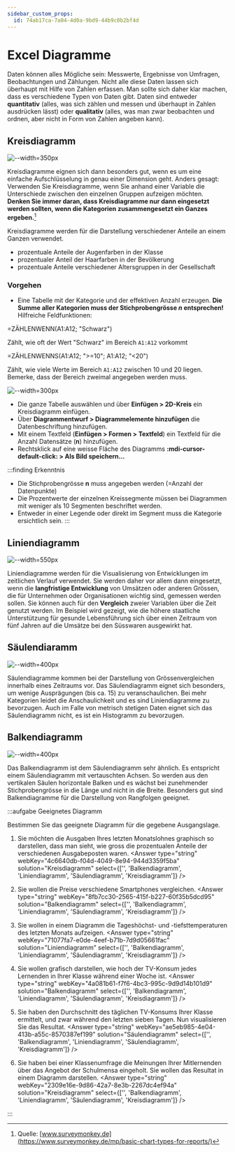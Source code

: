 ```yaml
---
sidebar_custom_props:
  id: 74ab17ca-7a04-4d0a-9bd9-44b9c0b2bf4d
---
```


# Excel Diagramme

Daten können alles Mögliche sein: Messwerte, Ergebnisse von Umfragen, Beobachtungen und Zählungen. Nicht alle diese Daten lassen sich überhaupt mit Hilfe von Zahlen erfassen. Man sollte sich daher klar machen, dass es verschiedene Typen von Daten gibt. Daten sind entweder **quantitativ** (alles, was sich zählen und messen und überhaupt in Zahlen ausdrücken lässt) oder **qualitativ** (alles, was man zwar beobachten und ordnen, aber nicht in Form von Zahlen angeben kann). 

## Kreisdiagramm

![--width=350px](images/diagramm-kreis.png)

Kreisdiagramme eignen sich dann besonders gut, wenn es um eine einfache Aufschlüsselung in genau einer Dimension geht. Anders gesagt: Verwenden Sie Kreisdiagramme, wenn Sie anhand einer Variable die Unterschiede zwischen den einzelnen Gruppen aufzeigen möchten. **Denken Sie immer daran, dass Kreisdiagramme nur dann eingesetzt werden sollten, wenn die Kategorien zusammengesetzt ein Ganzes ergeben.**[^1]

Kreisdiagramme werden für die Darstellung verschiedener Anteile an einem Ganzen verwendet.
- prozentuale Anteile der Augenfarben in der Klasse
- prozentualer Anteil der Haarfarben in der Bevölkerung
- prozentuale Anteile verschiedener Altersgruppen in der Gesellschaft

### Vorgehen

- Eine Tabelle mit der Kategorie und der effektiven Anzahl erzeugen. **Die Summe aller Kategorien muss der Stichprobengrösse _n_ entsprechen!**  
  Hilfreiche Feldfunktionen:

<ExcelBox>

=ZÄHLENWENN(A1:A12; "Schwarz")
</ExcelBox>

Zählt, wie oft der Wert "Schwarz" im Bereich `A1:A12` vorkommt

<ExcelBox>

=ZÄHLENWENNS(A1:A12; ">=10"; A1:A12; "<20")
</ExcelBox>

Zählt, wie viele Werte im Bereich `A1:A12` zwischen 10 und 20 liegen. Bemerke, dass der Bereich zweimal angegeben werden muss.

![--width=300px](images/diagramme-kreis-tabelle.png)

- Die ganze Tabelle auswählen und über __Einfügen > 2D-Kreis__ ein Kreisdiagramm einfügen.
- Über __Diagrammentwurf > Diagrammelemente hinzufügen__ die Datenbeschriftung hinzufügen.
- Mit einem Textfeld (__Einfügen > Formen > Textfeld__) ein Textfeld für die Anzahl Datensätze (**n**) hinzufügen.
- Rechtsklick auf eine weisse Fläche des Diagramms __:mdi-cursor-default-click: > Als Bild speichern...__

:::finding Erkenntnis
- Die Stichprobengrösse **n** muss angegeben werden (=Anzahl der Datenpunkte)
- Die Prozentwerte der einzelnen Kreissegmente müssen bei Diagrammen mit weniger als 10 Segmenten beschriftet werden.
- Entweder in einer Legende oder direkt im Segment muss die Kategorie ersichtlich sein.
:::

## Liniendiagramm

![--width=550px](images/diagramm-linie.png)

Liniendiagramme werden für die Visualisierung von Entwicklungen im zeitlichen Verlauf verwendet. Sie werden daher vor allem dann eingesetzt, wenn die **langfristige Entwicklung** von Umsätzen oder anderen Grössen, die für Unternehmen oder Organisationen wichtig sind, gemessen werden sollen. Sie können auch für den **Vergleich** zweier Variablen über die Zeit genutzt werden. Im Beispiel wird gezeigt, wie die höhere staatliche Unterstützung für gesunde Lebensführung sich über einen Zeitraum von fünf Jahren auf die Umsätze bei den Süsswaren ausgewirkt hat.

## Säulendiaramm

![--width=400px](images/diagramm-saeulen.png)

Säulendiagramme kommen bei der Darstellung von Grössenvergleichen innerhalb eines Zeitraums vor.
Das Säulendiagramm eignet sich besonders, um wenige Ausprägungen (bis ca. 15) zu veranschaulichen. Bei mehr Kategorien leidet die Anschaulichkeit und es sind Liniendiagramme zu bevorzugen. Auch im Falle von metrisch stetigen Daten eignet sich das Säulendiagramm nicht, es ist ein Histogramm zu bevorzugen.

## Balkendiagramm

![--width=400px](images/diagramm-balken.png)

Das Balkendiagramm ist dem Säulendiagramm sehr ähnlich. Es entspricht einem Säulendiagramm mit vertauschten Achsen. So werden aus den vertikalen Säulen horizontale Balken und es wächst bei zunehmender Stichprobengrösse in die Länge und nicht in die Breite. Besonders gut sind Balkendiagramme für die Darstellung von Rangfolgen geeignet.

:::aufgabe Geeignetes Diagramm
<Answer type="state" webKey="16304ea3-5b50-433e-9acd-bf17e29fd52e" />

Bestimmen Sie das geeignete Diagramm für die gegebene Ausgangslage.

1. Sie möchten die Ausgaben Ihres letzten Monatslohnes graphisch so darstellen, dass man sieht, wie gross die prozentualen Anteile der verschiedenen Ausgabeposten waren.
<Answer type="string" webKey="4c6640db-f04d-4049-8e94-944d3359f5ba" solution="Kreisdiagramm" select={['', 'Balkendiagramm', 'Liniendiagramm', 'Säulendiagramm', 'Kreisdiagramm']} />

2. Sie wollen die Preise verschiedene Smartphones vergleichen.
<Answer type="string" webKey="8fb7cc30-2565-415f-b227-60f35b5dcd95" solution="Balkendiagramm" select={['', 'Balkendiagramm', 'Liniendiagramm', 'Säulendiagramm', 'Kreisdiagramm']} />

3. Sie wollen in einem Diagramm die Tageshöchst- und -tiefsttemperaturen des letzten Monats aufzeigen.
<Answer type="string" webKey="71077fa7-e0de-4eef-b71b-7d9d05661fac" solution="Liniendiagramm" select={['', 'Balkendiagramm', 'Liniendiagramm', 'Säulendiagramm', 'Kreisdiagramm']} />

4. Sie wollen grafisch darstellen, wie hoch der TV-Konsum jedes Lernenden in Ihrer Klasse während einer Woche ist.
<Answer type="string" webKey="4a081b61-f7f6-4bc3-995c-9d9d14b101d9" solution="Balkendiagramm" select={['', 'Balkendiagramm', 'Liniendiagramm', 'Säulendiagramm', 'Kreisdiagramm']} />

5. Sie haben den Durchschnitt des täglichen TV-Konsums Ihrer Klasse ermittelt, und zwar während den letzten sieben Tagen. Nun visualisieren Sie das Resultat.
<Answer type="string" webKey="ae5eb985-4e04-413b-a55c-8570387ef199" solution="Säulendiagramm" select={['', 'Balkendiagramm', 'Liniendiagramm', 'Säulendiagramm', 'Kreisdiagramm']} />

6. Sie haben bei einer Klassenumfrage die Meinungen Ihrer Mitlernenden über das Angebot der Schulmensa eingeholt. Sie wollen das Resultat in einem Diagramm darstellen.
<Answer type="string" webKey="2309e16e-9d86-42a7-8e3b-2267dc4ef94a" solution="Kreisdiagramm" select={['', 'Balkendiagramm', 'Liniendiagramm', 'Säulendiagramm', 'Kreisdiagramm']} />

<Answer type="text" webKey="b11e0a1f-bfdb-4133-add6-5b756f481625" placeholder="✍️ Notizen..." />
:::

[^1]: Quelle: [www.surveymonkey.de](https://www.surveymonkey.de/mp/basic-chart-types-for-reports/)
